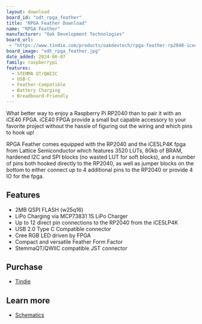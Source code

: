 ```yaml
---
layout: download
board_id: "odt_rpga_feather"
title: "RPGA Feather Download"
name: "RPGA Feather"
manufacturer: "Oak Development Technologies"
board_url:
 - "https://www.tindie.com/products/oakdevtech/rpga-feather-rp2040-ice40/"
board_image: "odt_rpga_feather.jpg"
date_added: 2024-06-07
family: raspberrypi
features:
  - STEMMA QT/QWIIC
  - USB-C
  - Feather-Compatible
  - Battery Charging
  - Breadboard-Friendly
---
```


What better way to enjoy a Raspberry Pi RP2040 than to pair it with an iCE40 FPGA. iCE40 FPGA provide a small but capable accessory to your favorite project without the hassle of figuring out the wiring and which pins to hook up!

RPGA Feather comes equipped with the RP2040 and the iCE5LP4K fpga from Lattice Semiconductor which features 3520 LUTs, 80kb of BRAM, hardened I2C and SPI blocks (no wasted LUT for soft blocks), and a number of pins both hooked directly to the RP2040, as well as jumper blocks on the bottom to either connect up to 4 additional pins to the RP2040 or provide 4 IO for the fpga.

## Features

- 2MB QSPI FLASH (w25q16)
- LiPo Charging via MCP73831 1S LiPo Charger
- Up to 12 direct pin connections to the RP2040 from the iCE5LP4K
- USB 2.0 Type C Compatible connector
- Cree RGB LED driven by FPGA
- Compact and versatile Feather Form Factor
- StemmaQT/QWIIC compatible JST connector

## Purchase

* [Tindie](https://www.tindie.com/products/oakdevtech/rpga-feather-rp2040-ice40/)

## Learn more

* [Schematics](https://github.com/Oak-Development-Technologies/RPGA-Feather/tree/main)
